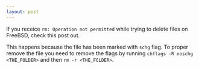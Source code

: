 ```yaml
---
layout: post
---
```


If you receice `rm: Operation not permitted` while trying to delete files on FreeBSD, check
this post out.

This happens because the file has been marked with `schg` flag. To proper remove the file
you need to remove the flags by running `chflags -R noschg <THE_FOLDER>` and then `rm -r <THE_FOLDER>`.
